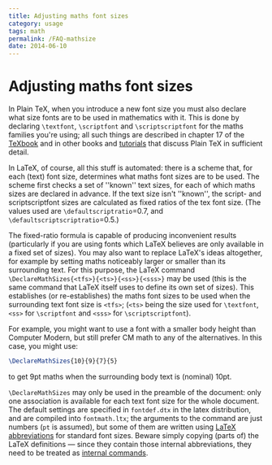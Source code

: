 ```yaml
---
title: Adjusting maths font sizes
category: usage
tags: math
permalink: /FAQ-mathsize
date: 2014-06-10
---
```


# Adjusting maths font sizes

In Plain TeX, when you introduce a new font size you must also
declare what size fonts are to be used in mathematics with it.  This
is done by declaring `\textfont`, `\scriptfont` and
`\scriptscriptfont` for the maths families you're using; all such
things are described in chapter&nbsp;17 of the 
[TeXbook](/FAQ-tex-books) and in other books and
[tutorials](/FAQ-man-tex) that discuss Plain TeX in sufficient
detail.

In LaTeX, of course, all this stuff is automated: there is a scheme
that, for each (text) font size, determines what maths font sizes are
to be used.  The scheme first checks a set of ''known'' text sizes,
for each of which maths sizes are declared in advance.  If the text
size isn't ''known'', the script- and scriptscriptfont sizes are
calculated as fixed ratios of the tex font size.  (The values used are
`\defaultscriptratio`=0.7, and
`\defaultscriptscriptratio`=0.5.)

The fixed-ratio formula is capable of producing inconvenient results
(particularly if you are using fonts which LaTeX believes are only
available in a fixed set of sizes).  You may also want to replace
LaTeX's ideas altogether, for example by setting maths noticeably
larger or smaller than its surrounding text.  For this purpose, the
LaTeX command
`\DeclareMathSizes{<tfs>}{<ts>}{<ss>}{<sss>}`
may be used (this is the same command that LaTeX itself uses to
define its own set of sizes).  This establishes (or re-establishes)
the maths font sizes to be used when the surrounding text font size is
`<tfs>`; (`<ts>` being the size used for
`\textfont`, `<ss>` for `\scriptfont` and
`<sss>` for `\scriptscriptfont`).

For example, you might want to use a font with a smaller body height
than Computer Modern, but still prefer CM math to any of the
alternatives.  In this case, you might use:
```latex
\DeclareMathSizes{10}{9}{7}{5}
```
to get 9pt maths when the surrounding body text is (nominal) 10pt.

`\DeclareMathSizes` may only be used in the preamble of the
document: only one association is available for each text font size
for the whole document.  The default settings are specified in
`fontdef.dtx` in the latex distribution, and are compiled into
`fontmath.ltx`; the arguments to the command are just numbers
(`pt` is assumed), but some of them are written using
[LaTeX abbreviations](/FAQ-ltxabbrv) for standard font sizes.
Beware simply copying (parts of) the LaTeX definitions&nbsp;&mdash; since
they contain those internal abbreviations, they need to be treated as
[internal commands](/FAQ-atsigns).

